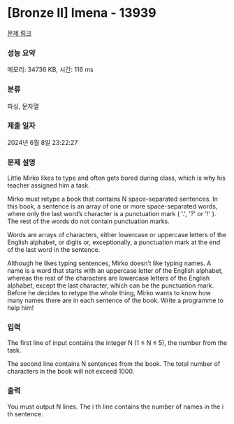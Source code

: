 # [Bronze II] Imena - 13939 

[문제 링크](https://www.acmicpc.net/problem/13939) 

### 성능 요약

메모리: 34736 KB, 시간: 116 ms

### 분류

파싱, 문자열

### 제출 일자

2024년 6월 8일 23:22:27

### 문제 설명

<p>Little Mirko likes to type and often gets bored during class, which is why his teacher assigned him a task.</p>

<p>Mirko must retype a book​ that contains N space-separated sentences. In this book, a sentence​ is an array of one or more space-separated words, where only the last word’s character is a punctuation mark ( '.', '?' or '!' ). The rest of the words do not contain punctuation marks.</p>

<p>Words are arrays of characters​, either lowercase or uppercase letters of the English alphabet, or digits or, exceptionally, a punctuation mark at the end of the last word in the sentence.</p>

<p>Although he likes typing sentences, Mirko doesn’t like typing names. A name​ is a word that starts with an uppercase letter of the English alphabet, whereas the rest of the characters are lowercase letters of the English alphabet, except the last character, which can be the punctuation mark. Before he decides to retype the whole thing, Mirko wants to know how many names there are in each sentence of the book​. Write a programme to help him! </p>

### 입력 

 <p>The first line of input contains the integer N (1 ≤ N ≤ 5), the number from the task.</p>

<p>The second line contains N sentences from the book. The total number of characters in the book will not exceed 1000. </p>

### 출력 

 <p>You must output N lines. The i th line contains the number of names in the i th sentence. </p>

